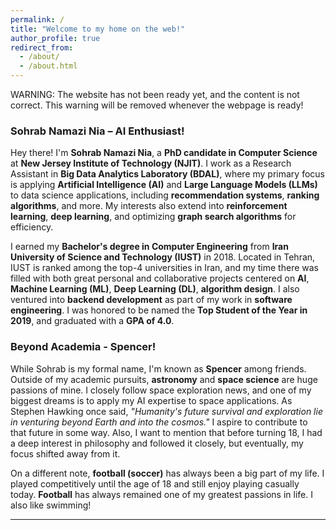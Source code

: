 ```yaml
---
permalink: /
title: "Welcome to my home on the web!"
author_profile: true
redirect_from: 
  - /about/
  - /about.html
---
```


WARNING: The website has not been ready yet, and the content is not correct. This warning will be removed whenever the webpage is ready!


### Sohrab Namazi Nia – AI Enthusiast!

Hey there! I'm **Sohrab Namazi Nia**, a **PhD candidate in Computer Science** at **New Jersey Institute of Technology (NJIT)**. I work as a Research Assistant in **Big Data Analytics Laboratory (BDAL)**, where my primary focus is applying **Artificial Intelligence (AI)** and **Large Language Models (LLMs)** to data science applications, including **recommendation systems**, **ranking algorithms**, and more. My interests also extend into **reinforcement learning**, **deep learning**, and optimizing **graph search algorithms** for efficiency.

I earned my **Bachelor's degree in Computer Engineering** from **Iran University of Science and Technology (IUST)** in 2018. Located in Tehran, IUST is ranked among the top-4 universities in Iran, and my time there was filled with both great personal and collaborative projects centered on **AI**, **Machine Learning (ML)**, **Deep Learning (DL)**, **algorithm design**. I also ventured into **backend development** as part of my work in **software engineering**. I was honored to be named the **Top Student of the Year in 2019**, and graduated with a **GPA of 4.0**.

### Beyond Academia - Spencer!

While Sohrab is my formal name, I'm known as **Spencer** among friends. Outside of my academic pursuits, **astronomy** and **space science** are huge passions of mine. I closely follow space exploration news, and one of my biggest dreams is to apply my AI expertise to space applications. As Stephen Hawking once said, *"Humanity's future survival and exploration lie in venturing beyond Earth and into the cosmos."* I aspire to contribute to that future in some way. Also, I want to mention that before turning 18, I had a deep interest in philosophy and followed it closely, but eventually, my focus shifted away from it.
 
On a different note, **football (soccer)** has always been a big part of my life. I played competitively until the age of 18 and still enjoy playing casually today. **Football** has always remained one of my greatest passions in life. I also like swimming!

---




